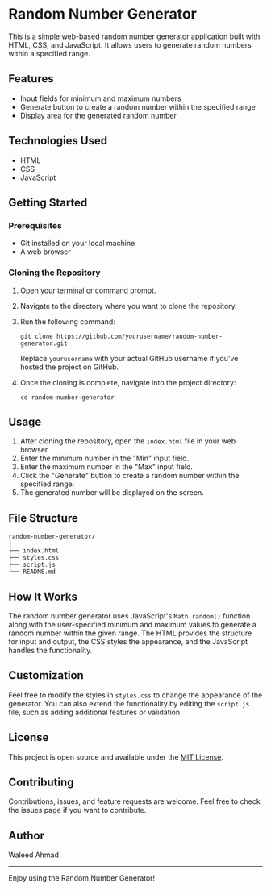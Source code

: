 # Random Number Generator

This is a simple web-based random number generator application built with HTML, CSS, and JavaScript. It allows users to generate random numbers within a specified range.

## Features

- Input fields for minimum and maximum numbers
- Generate button to create a random number within the specified range
- Display area for the generated random number

## Technologies Used

- HTML
- CSS
- JavaScript

## Getting Started

### Prerequisites

- Git installed on your local machine
- A web browser

### Cloning the Repository

1. Open your terminal or command prompt.
2. Navigate to the directory where you want to clone the repository.
3. Run the following command:

   ```
   git clone https://github.com/yourusername/random-number-generator.git
   ```

   Replace `yourusername` with your actual GitHub username if you've hosted the project on GitHub.

4. Once the cloning is complete, navigate into the project directory:

   ```
   cd random-number-generator
   ```

## Usage

1. After cloning the repository, open the `index.html` file in your web browser.
2. Enter the minimum number in the "Min" input field.
3. Enter the maximum number in the "Max" input field.
4. Click the "Generate" button to create a random number within the specified range.
5. The generated number will be displayed on the screen.

## File Structure

```
random-number-generator/
│
├── index.html
├── styles.css
├── script.js
└── README.md
```

## How It Works

The random number generator uses JavaScript's `Math.random()` function along with the user-specified minimum and maximum values to generate a random number within the given range. The HTML provides the structure for input and output, the CSS styles the appearance, and the JavaScript handles the functionality.

## Customization

Feel free to modify the styles in `styles.css` to change the appearance of the generator. You can also extend the functionality by editing the `script.js` file, such as adding additional features or validation.

## License

This project is open source and available under the [MIT License](https://opensource.org/licenses/MIT).

## Contributing

Contributions, issues, and feature requests are welcome. Feel free to check the issues page if you want to contribute.

## Author

Waleed Ahmad

---

Enjoy using the Random Number Generator!
